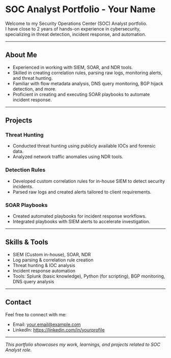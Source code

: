 # SOC Analyst Portfolio - Your Name

Welcome to my Security Operations Center (SOC) Analyst portfolio.  
I have close to 2 years of hands-on experience in cybersecurity, specializing in threat detection, incident response, and automation.

---

## About Me

- Experienced in working with SIEM, SOAR, and NDR tools.
- Skilled in creating correlation rules, parsing raw logs, monitoring alerts, and threat hunting.
- Familiar with flow metadata analysis, DNS query monitoring, BGP hijack detection, and more.
- Proficient in creating and executing SOAR playbooks to automate incident response.

---

## Projects

### Threat Hunting  
- Conducted threat hunting using publicly available IOCs and forensic data.  
- Analyzed network traffic anomalies using NDR tools.

### Detection Rules  
- Developed custom correlation rules for in-house SIEM to detect security incidents.  
- Parsed raw logs and created alerts tailored to client requirements.

### SOAR Playbooks  
- Created automated playbooks for incident response workflows.  
- Integrated playbooks with SIEM alerts to accelerate investigation.

---

## Skills & Tools

- SIEM (Custom in-house), SOAR, NDR  
- Log parsing & correlation rule creation  
- Threat hunting & IOC analysis  
- Incident response automation  
- Tools: Splunk (basic knowledge), Python (for scripting), BGP monitoring, DNS query analysis

---

## Contact

Feel free to connect with me:  
- Email: your.email@example.com  
- LinkedIn: https://linkedin.com/in/yourprofile

---

*This portfolio showcases my work, learnings, and projects related to SOC Analyst role.*

